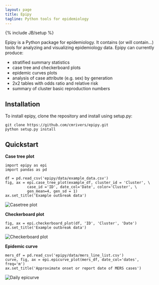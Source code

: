 ```yaml
---
layout: page
title: Epipy
tagline: Python tools for epidemiology
---
```

{% include JB/setup %}

Epipy is a Python package for epidemiology.  It contains (or will contain...)
tools for analyzing and visualizing epidemiology data. Epipy can currently produce:

* stratified summary statistics
* case tree and checkerboard plots
* epidemic curves plots
* analysis of case attribute (e.g. sex) by generation
* 2x2 tables with odds ratio and relative risk
* summary of cluster basic reproduction numbers

Installation
------------
To install epipy, clone the repository and install using setup.py:

    git clone https://github.com/cmrivers/epipy.git
    python setup.py install

Quickstart
------------
**Case tree plot**

    import epipy as epi
    import pandas as pd

    df = pd.read_csv('epipy/data/example_data.csv')
    fig, ax = epi.case_tree_plot(example_df, cluster_id = 'Cluster', \
              case_id ='ID', date_col='Date', color='Cluster', \
              gen_mean=4, gen_sd = 1)
    ax.set_title('Example outbreak data')

![Casetree plot](http://github.com/cmrivers/epipy/blob/master/figs/example_casetree.png?raw=true)


**Checkerboard plot**

    fig, ax = epi.checkerboard_plot(df, 'ID', 'Cluster', 'Date')
    ax.set_title('Example outbreak data')

![Checkerboard plot](https://github.com/cmrivers/epipy/blob/master/figs/test_checkerboard.png?raw=true)


**Epidemic curve**

    mers_df = pd.read_csv('epipy/data/mers_line_list.csv')
    curve, fig, ax = epi.epicurve_plot(mers_df, date_col='dates', freq='m')
    ax.set_title('Approximate onset or report date of MERS cases')

![Daily epicurve](https://github.com/cmrivers/epipy/blob/master/figs/month_epicurve.png?raw=true)
